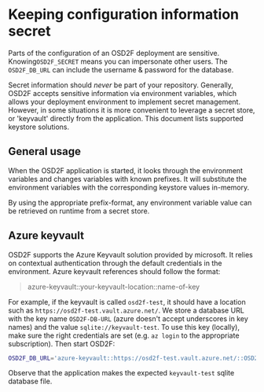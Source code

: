 # Keeping configuration information secret

Parts of the configuration of an OSD2F deployment are sensitive. Knowing`OSD2F_SECRET` means 
you can impersonate other users. The `OSD2F_DB_URL` can include the username & password
for the database. 

Secret information should *never* be part of your repository. Generally, OSD2F accepts 
sensitive information via environment variables, which allows your deployment environment
to implement secret management. However, in some situations it is more convenient to 
leverage a secret store, or 'keyvault' directly from the application. This document
lists supported keystore solutions. 

## General usage

When the OSD2F application is started, it looks through the environment variables
and changes variables with known prefixes. It will substitute the environment
variables with the corresponding keystore values in-memory. 

By using the appropriate prefix-format, any environment variable value can be
retrieved on runtime from a secret store.


## Azure keyvault

OSD2F supports the Azure Keyvault solution provided by microsoft. It relies on contextual
authentication through the default credentials in the environment. Azure keyvault references
should follow the format:

> azure-keyvault::your-keyvault-location::name-of-key

For example, if the keyvault is called `osd2f-test`, it should have a location such as
`https://osd2f-test.vault.azure.net/`. We store a database URL with the key name `OSD2F-DB-URL` (azure doesn't accept underscores in key names) and the value `sqlite://keyvault-test`. To use this key (locally), make sure the right credentials are set (e.g. `az login` to the appropriate subscription). Then start OSD2F:

```bash
OSD2F_DB_URL='azure-keyvault::https://osd2f-test.vault.azure.net/::OSD2F-DB-URL' osd2f -m Development
```

Observe that the application makes the expected `keyvault-test` sqlite database file. 